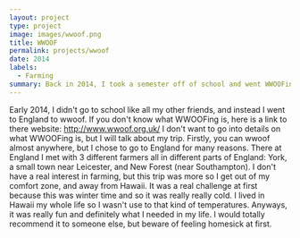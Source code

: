 ```yaml
---
layout: project
type: project
image: images/wwoof.png
title: WWOOF
permalink: projects/wwoof
date: 2014
labels:
  - Farming
summary: Back in 2014, I took a semester off of school and went WWOOFing.
---
```


Early 2014, I didn't go to school like all my other friends, and instead I went to England to wwoof. If you don't know what WWOOFing is, here is a link to there website: http://www.wwoof.org.uk/
I don't want to go into details on what WWOOFing is, but I will talk about my trip. Firstly, you can wwoof almost anywhere, but I chose to go to England for many reasons.
There at England I met with 3 different farmers all in different parts of England: York, a small town near Leicester, and New Forest (near Southampton).
I don't have a real interest in farming, but this trip was more so I get out of my comfort zone, and away from Hawaii.
It was a real challenge at first because this was winter time and so it was really really cold. I lived in Hawaii my whole life so I wasn't use to that kind of temperatures.
Anyways, it was really fun and definitely what I needed in my life. I would totally recommend it to someone else, but beware of feeling homesick at first.

